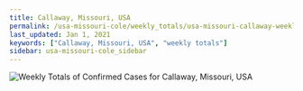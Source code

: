 ```yaml
---
title: Callaway, Missouri, USA
permalink: /usa-missouri-cole/weekly_totals/usa-missouri-callaway-weekly_totals.html
last_updated: Jan 1, 2021
keywords: ["Callaway, Missouri, USA", "weekly totals"]
sidebar: usa-missouri-cole_sidebar
---
```


![Weekly Totals of Confirmed Cases for Callaway, Missouri, USA](/covid_tracker/images/graphs/usa-missouri-callaway-weekly_totals_graph.png)
